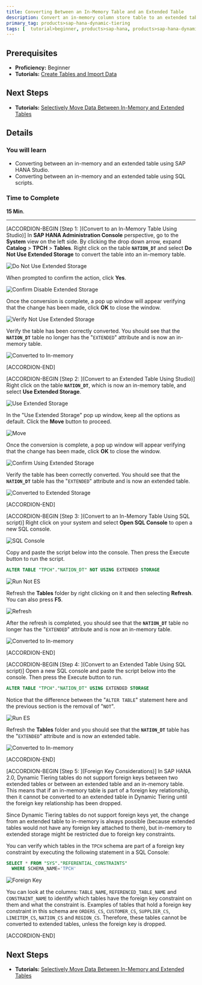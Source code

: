 ```yaml
---
title: Converting Between an In-Memory Table and an Extended Table
description: Convert an in-memory column store table to an extended table and vice versa.
primary_tag: products>sap-hana-dynamic-tiering
tags: [  tutorial>beginner, products>sap-hana, products>sap-hana-dynamic-tiering, products>sap-hana-studio, topic>big-data, topic>sql ]
---
```

## Prerequisites
 - **Proficiency:** Beginner
 - **Tutorials:** [Create Tables and Import Data](http://www.sap.com/developer/tutorials/dt-create-schema-load-data-part3.html)

## Next Steps
 - **Tutorials:** [Selectively Move Data Between In-Memory and Extended Tables](http://www.sap.com/developer/tutorials/dt-create-schema-load-data-part5.html)

## Details
### You will learn
 - Converting between an in-memory and an extended table using SAP HANA Studio.
 - Converting between an in-memory and an extended table using SQL scripts.

### Time to Complete
**15 Min**.

---

[ACCORDION-BEGIN [Step 1: ](Convert to an In-Memory Table Using Studio)]
In **SAP HANA Administration Console** perspective, go to the **System** view on the left side. By clicking the drop down arrow, expand **Catalog** > **TPCH** > **Tables**. Right click on the table **`NATION_DT`** and select **Do Not Use Extended Storage** to convert the table into an in-memory table.

![Do Not Use Extended Storage](not-es.png)

When prompted to confirm the action, click **Yes**.

![Confirm Disable Extended Storage](comfirm-not-es.png)

Once the conversion is complete, a pop up window will appear verifying that the change has been made, click **OK** to close the window.

![Verify Not Use Extended Storage](verify-not-es.png)

Verify the table has been correctly converted. You should see that the **`NATION_DT`** table no longer has the "`EXTENDED`" attribute and is now an in-memory table.

![Converted to In-memory](converted-to-in-memory.png)


[ACCORDION-END]

[ACCORDION-BEGIN [Step 2: ](Convert to an Extended Table Using Studio)]
Right click on the table **`NATION_DT`**, which is now an in-memory table, and select **Use Extended Storage**.

![Use Extended Storage](use-es.png)

In the "Use Extended Storage" pop up window, keep all the options as default. Click the **Move** button to proceed.

![Move](move.png)

Once the conversion is complete, a pop up window will appear verifying that the change has been made, click **OK** to close the window.

![Confirm Using Extended Storage](confirm-es.png)

Verify the table has been correctly converted. You should see that the **`NATION_DT`** table has the "`EXTENDED`" attribute and is now an extended table.

![Converted to Extended Storage](converted-es.png)


[ACCORDION-END]

[ACCORDION-BEGIN [Step 3: ](Convert to an In-Memory Table Using SQL script)]
Right click on your system and select **Open SQL Console** to open a new SQL console.

![SQL Console](sql-console.png)

Copy and paste the script below into the console. Then press the Execute button to run the script.

``` sql
ALTER TABLE "TPCH"."NATION_DT" NOT USING EXTENDED STORAGE
```

![Run Not ES](run-not-es.png)

Refresh the **Tables** folder by right clicking on it and then selecting **Refresh**. You can also press **F5**.

![Refresh](refresh.png)

After the refresh is completed, you should see that the **`NATION_DT`** table no longer has the "`EXTENDED`" attribute and is now an in-memory table.

![Converted to In-memory](converted-to-in-memory.png)


[ACCORDION-END]

[ACCORDION-BEGIN [Step 4: ](Convert to an Extended Table Using SQL script)]
Open a new SQL console and paste the script below into the console. Then press the Execute button to run.

``` sql
ALTER TABLE "TPCH"."NATION_DT" USING EXTENDED STORAGE
```
Notice that the difference between the "`ALTER TABLE`" statement here and the previous section is the removal of "`NOT`".

![Run ES](run-es.png)

Refresh the **Tables** folder and you should see that the **`NATION_DT`** table has the "`EXTENDED`" attribute and is now an extended table.

![Converted to In-memory](converted-to-extended.png)


[ACCORDION-END]

[ACCORDION-BEGIN [Step 5: ](Foreign Key Considerations)]
In SAP HANA 2.0, Dynamic Tiering tables do not support foreign keys between two extended tables or between an extended table and an in-memory table. This means that if an in-memory table is part of a foreign key relationship, then it cannot be converted to an extended table in Dynamic Tiering until the foreign key relationship has been dropped.

Since Dynamic Tiering tables do not support foreign keys yet, the change from an extended table to in-memory is always possible (because extended tables would not have any foreign key attached to them), but in-memory to extended storage might be restricted due to foreign key constraints.

You can verify which tables in the `TPCH` schema are part of a foreign key constraint by executing the following statement in a SQL Console:

``` sql
SELECT * FROM "SYS"."REFERENTIAL_CONSTRAINTS"
  WHERE SCHEMA_NAME='TPCH'
```

![Foreign Key](foreign-key.png)

You can look at the columns: `TABLE_NAME`, `REFERENCED_TABLE_NAME` and `CONSTRAINT_NAME` to identify which tables have the foreign key constraint on them and what the constraint is. Examples of tables that hold a foreign key constraint in this schema are `ORDERS_CS`, `CUSTOMER_CS`, `SUPPLIER_CS`, `LINEITEM_CS`, `NATION_CS` and `REGION_CS`. Therefore, these tables cannot be converted to extended tables, unless the foreign key is dropped.


[ACCORDION-END]

## Next Steps
- **Tutorials:** [Selectively Move Data Between In-Memory and Extended Tables](http://www.sap.com/developer/tutorials/dt-create-schema-load-data-part5.html)
